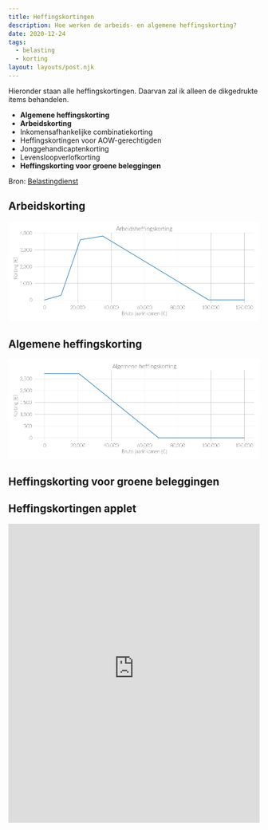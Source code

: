 ```yaml
---
title: Heffingskortingen
description: Hoe werken de arbeids- en algemene heffingskorting?
date: 2020-12-24
tags:
  - belasting
  - korting
layout: layouts/post.njk
---
```



Hieronder staan alle heffingskortingen. Daarvan zal ik alleen de dikgedrukte items behandelen.

- **Algemene heffingskorting**
- **Arbeidskorting**
- Inkomensafhankelijke combinatiekorting
- Heffingskortingen voor AOW-gerechtigden
- Jonggehandicaptenkorting
- Levensloopverlofkorting
- **Heffingskorting voor groene beleggingen**

Bron: [Belastingdienst](https://www.belastingdienst.nl/wps/wcm/connect/bldcontentnl/belastingdienst/prive/inkomstenbelasting/heffingskortingen_boxen_tarieven/heffingskortingen/totaaloverzicht/overzicht-heffingskortingen-2021)

## Arbeidskorting

![working_tax_discount](working_tax_discount.png)



## Algemene heffingskorting

![general_tax_discount](general_tax_discount.png)



## Heffingskorting voor groene beleggingen



## Heffingskortingen applet

<iframe width="100%" height='600pt' scrolling='no' src='https://8050-94692084-a304-48d4-bb78-4d61cca12334.europe-west1.cloudshell.dev/?authuser=0' style="border:0px"></iframe>

